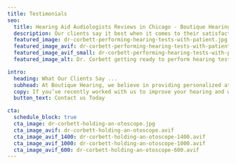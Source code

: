 ```yaml
---
title: Testimonials
seo:
  title: Hearing Aid Audiologists Reviews in Chicago - Boutique Hearing
  description: Our clients say it best when it comes to their satisfaction with Boutique Hearing's concierge audiology services. Read below for comments from our clients.
  featured_image: dr-corbett-performing-hearing-tests-with-patient.jpg
  featured_image_avif: dr-corbett-performing-hearing-tests-with-patient.avif
  featured_image_avif_small: dr-corbett-performing-hearing-tests-with-patient-600.avif
  featured_image_alt: Dr. Corbett getting ready to perform hearing tests in a patients living room

intro:
  heading: What Our Clients Say ...
  subhead: At Boutique Hearing, we believe in providing personalized attention and building strong relationships that last beyond the initial appointment. See what our clients say about our practice model below.
  copy: If you’ve recently worked with us to improve your hearing and would like to share feedback, we’d love to hear from you. Please contact us and let us know how you feel about your experience.
  button_text: Contact us Today

cta:
  schedule_block: true
  cta_image: dr-corbett-holding-an-otoscope.jpg
  cta_image_avif: dr-corbett-holding-an-otoscope.avif
  cta_image_avif_1400: dr-corbett-holding-an-otoscope-1400.avif
  cta_image_avif_1000: dr-corbett-holding-an-otoscope-1000.avif
  cta_image_avif_600: dr-corbett-holding-an-otoscope-600.avif
---
```


